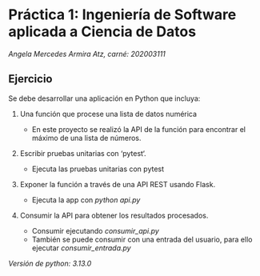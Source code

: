 # Práctica 1: Ingeniería de Software aplicada a Ciencia de Datos

*Angela Mercedes Armira Atz, carné: 202003111*

## Ejercicio
Se debe desarrollar una aplicación en Python que incluya:
1. Una función que procese una lista de datos numérica
   - En este proyecto se realizó la API de la función para encontrar el máximo de una lista de números.

2. Escribir pruebas unitarias con ‘pytest‘.
   - Ejecuta las pruebas unitarias con pytest

3. Exponer la función a través de una API REST usando Flask.
   - Ejecuta la app con _python api.py_
4. Consumir la API para obtener los resultados procesados.
   - Consumir ejecutando _consumir_api.py_
   - También se puede consumir con una entrada del usuario, para ello ejecutar _consumir_entrada.py_

_Versión de python: 3.13.0_

